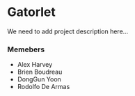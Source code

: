 # Gatorlet

We need to add project description here...

### Memebers
- Alex Harvey
- Brien Boudreau
- DongGun Yoon
- Rodolfo De Armas